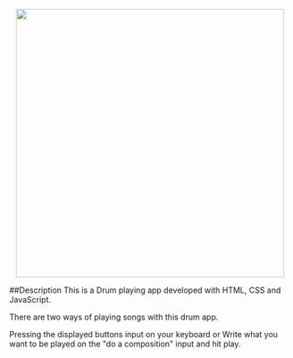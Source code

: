 <p align="center">
    <img width="480" src="master/assets/images/preview.png">
</p>

##Description
This is a Drum playing app developed with HTML, CSS and JavaScript.


There are two ways of playing songs with this drum app.

Pressing the displayed buttons input on your keyboard or Write what you want to be played on the "do a composition" input and hit play.


